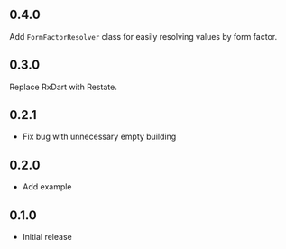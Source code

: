 ## 0.4.0

Add `FormFactorResolver` class for easily resolving values by form factor.

## 0.3.0

Replace RxDart with Restate.

## 0.2.1

* Fix bug with unnecessary empty building

## 0.2.0

* Add example

## 0.1.0

* Initial release
